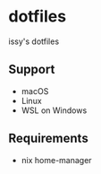 # dotfiles
issy's dotfiles

## Support
- macOS
- Linux
- WSL on Windows

## Requirements
- nix home-manager
